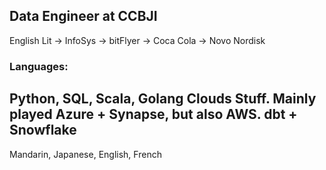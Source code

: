 ## Data Engineer at CCBJI

English Lit -> InfoSys -> bitFlyer -> Coca Cola -> Novo Nordisk

### Languages:
Python, SQL, Scala, Golang
Clouds Stuff. Mainly played Azure + Synapse, but also AWS.
dbt + Snowflake
---
Mandarin, Japanese, English, French

